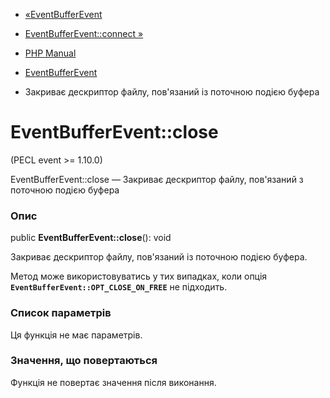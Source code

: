 - [«EventBufferEvent](class.eventbufferevent.md)
- [EventBufferEvent::connect »](eventbufferevent.connect.md)

- [PHP Manual](index.md)
- [EventBufferEvent](class.eventbufferevent.md)
- Закриває дескриптор файлу, пов'язаний із поточною подією буфера

# EventBufferEvent::close

(PECL event \>= 1.10.0)

EventBufferEvent::close — Закриває дескриптор файлу, пов'язаний з
поточною подією буфера

### Опис

public **EventBufferEvent::close**(): void

Закриває дескриптор файлу, пов'язаний із поточною подією буфера.

Метод може використовуватись у тих випадках, коли опція
**`EventBufferEvent::OPT_CLOSE_ON_FREE`** не підходить.

### Список параметрів

Ця функція не має параметрів.

### Значення, що повертаються

Функція не повертає значення після виконання.
